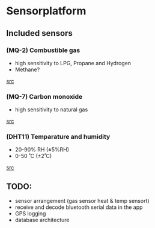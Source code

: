 # Sensorplatform

## Included sensors

### (MQ-2) Combustible gas
*  high sensitivity to LPG, Propane and Hydrogen
*  Methane?

[src](https://www.pololu.com/file/0J309/MQ2.pdf)

### (MQ-7) Carbon monoxide
*  high sensitivity to natural gas

[src](https://www.pololu.com/file/download/MQ7.pdf?file_id=0J313)

### (DHT11) Temparature and humidity
* 20-90% RH (±5%RH)
* 0-50 ˚C (±2˚C)

[src](http://www.micro4you.com/files/sensor/DHT11.pdf)

## TODO:
* sensor arrangement (gas sensor heat & temp sensort)
* receive and decode bluetooth serial data in the app
* GPS logging
* database architecture
